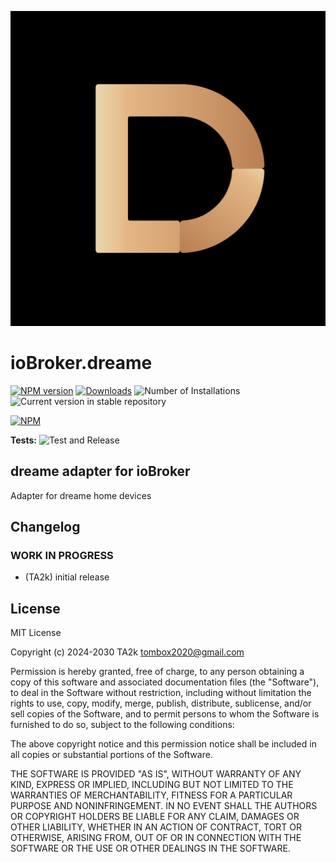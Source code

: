 ![Logo](admin/dreame.png)

# ioBroker.dreame

[![NPM version](https://img.shields.io/npm/v/iobroker.dreame.svg)](https://www.npmjs.com/package/iobroker.dreame)
[![Downloads](https://img.shields.io/npm/dm/iobroker.dreame.svg)](https://www.npmjs.com/package/iobroker.dreame)
![Number of Installations](https://iobroker.live/badges/dreame-installed.svg)
![Current version in stable repository](https://iobroker.live/badges/dreame-stable.svg)

[![NPM](https://nodei.co/npm/iobroker.dreame.png?downloads=true)](https://nodei.co/npm/iobroker.dreame/)

**Tests:** ![Test and Release](https://github.com/TA2k/ioBroker.dreame/workflows/Test%20and%20Release/badge.svg)

## dreame adapter for ioBroker

Adapter for dreame home devices

## Changelog

<!--
    Placeholder for the next version (at the beginning of the line):
    ### **WORK IN PROGRESS**
-->

### **WORK IN PROGRESS**

- (TA2k) initial release

## License

MIT License

Copyright (c) 2024-2030 TA2k <tombox2020@gmail.com>

Permission is hereby granted, free of charge, to any person obtaining a copy
of this software and associated documentation files (the "Software"), to deal
in the Software without restriction, including without limitation the rights
to use, copy, modify, merge, publish, distribute, sublicense, and/or sell
copies of the Software, and to permit persons to whom the Software is
furnished to do so, subject to the following conditions:

The above copyright notice and this permission notice shall be included in all
copies or substantial portions of the Software.

THE SOFTWARE IS PROVIDED "AS IS", WITHOUT WARRANTY OF ANY KIND, EXPRESS OR
IMPLIED, INCLUDING BUT NOT LIMITED TO THE WARRANTIES OF MERCHANTABILITY,
FITNESS FOR A PARTICULAR PURPOSE AND NONINFRINGEMENT. IN NO EVENT SHALL THE
AUTHORS OR COPYRIGHT HOLDERS BE LIABLE FOR ANY CLAIM, DAMAGES OR OTHER
LIABILITY, WHETHER IN AN ACTION OF CONTRACT, TORT OR OTHERWISE, ARISING FROM,
OUT OF OR IN CONNECTION WITH THE SOFTWARE OR THE USE OR OTHER DEALINGS IN THE
SOFTWARE.
